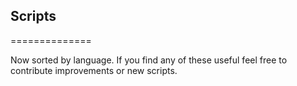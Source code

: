 ## Scripts
==============

Now sorted by language. If you find any of these useful feel free to contribute improvements or new scripts.


